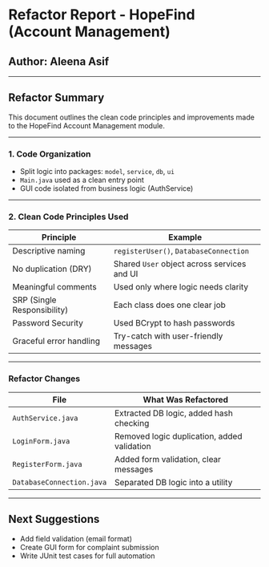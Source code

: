 # Refactor Report - HopeFind (Account Management)

## Author: Aleena Asif

---

## Refactor Summary

This document outlines the clean code principles and improvements made to the HopeFind Account Management module.

---

### 1. Code Organization

- Split logic into packages: `model`, `service`, `db`, `ui`
- `Main.java` used as a clean entry point
- GUI code isolated from business logic (AuthService)

---

### 2. Clean Code Principles Used

| Principle               | Example                                  |
|-------------------------|-------------------------------------------|
| Descriptive naming      | `registerUser()`, `DatabaseConnection`   |
| No duplication (DRY)    | Shared `User` object across services and UI |
| Meaningful comments     | Used only where logic needs clarity      |
| SRP (Single Responsibility) | Each class does one clear job         |
| Password Security       | Used BCrypt to hash passwords            |
| Graceful error handling | Try-catch with user-friendly messages    |

---

### Refactor Changes

| File              | What Was Refactored                        |
|-------------------|---------------------------------------------|
| `AuthService.java`| Extracted DB logic, added hash checking     |
| `LoginForm.java`  | Removed logic duplication, added validation |
| `RegisterForm.java` | Added form validation, clear messages    |
| `DatabaseConnection.java` | Separated DB logic into a utility  |

---

## Next Suggestions

- Add field validation (email format)
- Create GUI form for complaint submission
- Write JUnit test cases for full automation
